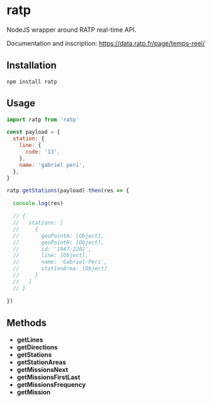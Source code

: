 # ratp

NodeJS wrapper around RATP real-time API.

Documentation and inscription: https://data.ratp.fr/page/temps-reel/

## Installation

```
npm install ratp
```

## Usage

```javascript
import ratp from 'ratp'

const payload = {
  station: {
    line: {
      code: '13',
    },
    name: 'gabriel peri',
  },
}

ratp.getStations(payload).then(res => {

  console.log(res)

  // {
  //   stations: [
  //     {
  //       geoPointA: [Object],
  //       geoPointR: [Object],
  //       id: '1947-2202',
  //       line: [Object],
  //       name: 'Gabriel-Peri',
  //       stationArea: [Object]
  //     }
  //   ]
  // }

})
```

## Methods

- **getLines**
- **getDirections**
- **getStations**
- **getStationAreas**
- **getMissionsNext**
- **getMissionsFirstLast**
- **getMissionsFrequency**
- **getMission**
